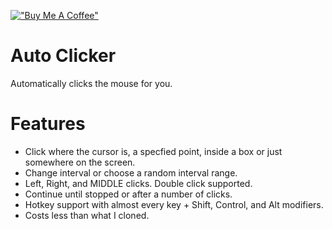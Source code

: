 [!["Buy Me A Coffee"](https://www.buymeacoffee.com/assets/img/custom_images/orange_img.png)](https://www.buymeacoffee.com/swingbozo)

# Auto Clicker
Automatically clicks the mouse for you.

# Features
- Click where the cursor is, a specfied point, inside a box or just somewhere on the screen.
- Change interval or choose a random interval range.
- Left, Right, and MIDDLE clicks. Double click supported.
- Continue until stopped or after a number of clicks.
- Hotkey support with almost every key + Shift, Control, and Alt modifiers.
- Costs less than what I cloned.
